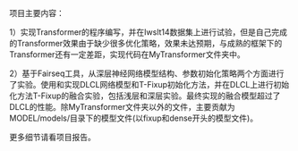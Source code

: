 项目主要内容：

1）实现Transformer的程序编写，并在Iwslt14数据集上进行试验，但是自己完成的Transformer效果由于缺少很多优化策略，效果未达预期，与成熟的框架下的Transformer还有一定差距，实现代码在MyTransformer文件夹中。

2）基于Fairseq工具，从深层神经网络模型结构、参数初始化策略两个方面进行了实验。使用和实现DLCL网络模型和T-Fixup初始化方法，并在DLCL上进行初始化方法T-Fixup的融合实验，包括浅层和深层实验。最终实现的融合模型超过了DLCL的性能。除MyTransformer文件夹以外的文件，主要贡献为MODEL/models/目录下的模型文件(以fixup和dense开头的模型文件)。

更多细节请看项目报告。
